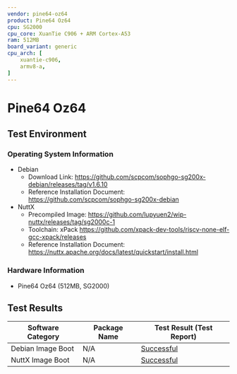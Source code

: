 ```yaml
---
vendor: pine64-oz64
product: Pine64 Oz64
cpu: SG2000
cpu_core: XuanTie C906 + ARM Cortex-A53
ram: 512MB
board_variant: generic
cpu_arch: [
    xuantie-c906,
    armv8-a,
]
---
```


# Pine64 Oz64

## Test Environment

### Operating System Information

- Debian
  - Download Link: https://github.com/scpcom/sophgo-sg200x-debian/releases/tag/v1.6.10
  - Reference Installation Document: https://github.com/scpcom/sophgo-sg200x-debian
- NuttX
  - Precompiled Image: https://github.com/lupyuen2/wip-nuttx/releases/tag/sg2000c-1
  - Toolchain: xPack https://github.com/xpack-dev-tools/riscv-none-elf-gcc-xpack/releases
  - Reference Installation Document: https://nuttx.apache.org/docs/latest/quickstart/install.html
### Hardware Information

- Pine64 Oz64 (512MB, SG2000)

## Test Results

| Software Category | Package Name | Test Result (Test Report) |
| ----------------- | ------------ | ------------------------- |
| Debian Image Boot | N/A          | [Successful][Debian]      |
| NuttX Image Boot  | N/A          | [Successful][NuttX]       |

[Debian]: ./Debian/README.md
[NuttX]: ./NuttX/README.md
